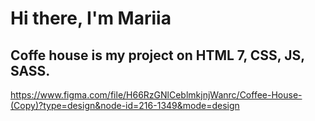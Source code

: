 # Hi there, I'm Mariia
## Coffe house is my project on HTML 7, CSS, JS, SASS.
https://www.figma.com/file/H66RzGNlCeblmkjnjWanrc/Coffee-House-(Copy)?type=design&node-id=216-1349&mode=design
